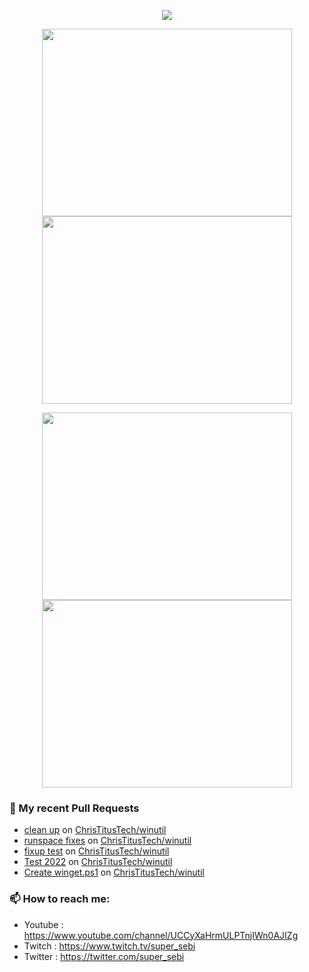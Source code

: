 <p align="center"><a href="https://github.com/anuraghazra/github-readme-stats">
  <img align="center" src="https://github-readme-stats.vercel.app/api?username=ChrisTitusTech&show_icons=true&theme=tokyonight" />
</a></p>

<p align="center"><a href="https://wakatime.com/@Bufkin">
  <img align="center" width="400" height="300" src="https://wakatime.com/share/@Bufkin/354789fc-2f75-4dee-b921-66e318342c26.svg" />
</a>
<a href="https://wakatime.com/@Bufkin">
  <img align="center" width="400" height="300" src="https://wakatime.com/share/@Bufkin/ad5552f7-47f6-4a48-9791-8ba9f98bd4bf.svg" />
</a></p>

<p align="center"><a href="https://wakatime.com/@Bufkin">
  <img align="center" width="400" height="300" src="https://wakatime.com/share/@Bufkin/6e96cd52-a2fc-42ea-9325-f8d7663856f2.svg" />
</a>
<a href="https://wakatime.com/@Bufkin">
  <img align="center" width="400" height="300" src="https://wakatime.com/share/@Bufkin/e9203a2a-bf21-4524-bd4a-d02b9f7d3dc5.svg" />
</a></p>

### 🔨 My recent Pull Requests

- [clean up](https://github.com/ChrisTitusTech/winutil/pull/290) on [ChrisTitusTech/winutil](https://github.com/ChrisTitusTech/winutil)
- [runspace fixes](https://github.com/ChrisTitusTech/winutil/pull/288) on [ChrisTitusTech/winutil](https://github.com/ChrisTitusTech/winutil)
- [fixup test](https://github.com/ChrisTitusTech/winutil/pull/284) on [ChrisTitusTech/winutil](https://github.com/ChrisTitusTech/winutil)
- [Test 2022](https://github.com/ChrisTitusTech/winutil/pull/282) on [ChrisTitusTech/winutil](https://github.com/ChrisTitusTech/winutil)
- [Create winget.ps1](https://github.com/ChrisTitusTech/winutil/pull/281) on [ChrisTitusTech/winutil](https://github.com/ChrisTitusTech/winutil)

### 📫 How to reach me:

- Youtube : <https://www.youtube.com/channel/UCCyXaHrmULPTnjIWn0AJIZg>
- Twitch : <https://www.twitch.tv/super_sebi>
- Twitter : <https://twitter.com/super_sebi>
